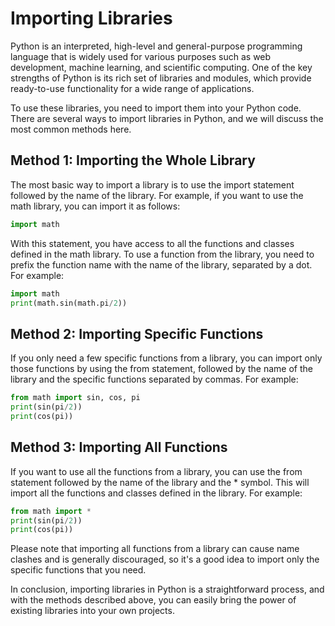# Importing Libraries


Python is an interpreted, high-level and general-purpose programming language that is widely used for various purposes such as web development, 
machine learning, and scientific computing. One of the key strengths of Python is its rich set of libraries and modules, 
which provide ready-to-use functionality for a wide range of applications.

To use these libraries, you need to import them into your Python code. There are several ways to import libraries in Python, 
and we will discuss the most common methods here.

## Method 1: Importing the Whole Library

The most basic way to import a library is to use the import statement followed by the name of the library. 
For example, if you want to use the math library, you can import it as follows:

````python
import math
````

With this statement, you have access to all the functions and classes defined in the math library. 
To use a function from the library, you need to prefix the function name with the name of the library, separated by a dot. For example:

````python
import math
print(math.sin(math.pi/2))
````

## Method 2: Importing Specific Functions

If you only need a few specific functions from a library, you can import only those functions by using the from statement, 
followed by the name of the library and the specific functions separated by commas. For example:

````python
from math import sin, cos, pi
print(sin(pi/2))
print(cos(pi))
````

## Method 3: Importing All Functions

If you want to use all the functions from a library, you can use the from statement followed by the name of the library and the * symbol. 
This will import all the functions and classes defined in the library. For example:

````python
from math import *
print(sin(pi/2))
print(cos(pi))
````
Please note that importing all functions from a library can cause name clashes and is generally discouraged, 
so it's a good idea to import only the specific functions that you need.

In conclusion, importing libraries in Python is a straightforward process, and with the methods described above, 
you can easily bring the power of existing libraries into your own projects.
